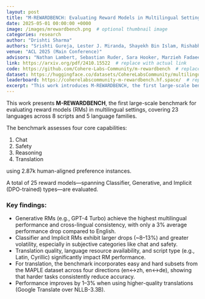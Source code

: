 ```yaml
---
layout: post
title: "M-REWARDBENCH: Evaluating Reward Models in Multilingual Settings"
date: 2025-05-01 00:00:00 +0000
image: /images/mrewardbench.png  # optional thumbnail image
categories: research
author: "Drishti Sharma"
authors: "Srishti Gureja, Lester J. Miranda, Shayekh Bin Islam, Rishabh Maheshwary, <strong>Drishti Sharma</strong>, Gusti Winata"
venue: "ACL 2025 (Main Conference)"
advisors: "Nathan Lambert, Sebastian Ruder, Sara Hooker, Marzieh Fadaee"
link: https://arxiv.org/pdf/2410.15522  # replace with actual link
code: https://github.com/Cohere-Labs-Community/m-rewardbench  # replace with actual repo
dataset: https://huggingface.co/datasets/CohereLabsCommunity/multilingual-reward-bench  # replace with dataset
leaderboard: https://coherelabscommunity-m-rewardbench.hf.space/  # replace if available
excerpt: "This work introduces M-REWARDBENCH, the first large-scale benchmark for evaluating reward models (RMs) in multilingual settings, encompassing 23 languages across 8 scripts and 5 language families. The benchmark evaluates four key capabilities—chat, safety, reasoning, and translation—using 2.87k human-aligned preference instances. A total of 25 reward models, including Classifier, Generative, and Implicit (DPO-trained) types, are assessed. Results show that Generative RMs, such as GPT-4 Turbo, achieve the highest multilingual performance and cross-lingual consistency, with only a 3% average drop compared to English. In contrast, Classifier and Implicit RMs show greater performance declines (~8–13%) and higher volatility, particularly in subjective domains like chat and safety. RM performance is also influenced by translation quality, language resource availability, and script type (e.g., Latin, Cyrillic). For translation tasks, M-REWARDBENCH includes easy and hard subsets from the MAPLE dataset in four directions (en↔zh, en↔de), revealing consistent accuracy drops on harder examples. Additionally, using higher-quality translations (e.g., Google Translate over NLLB-3.3B) improves performance by 1–3%."
---
```


This work presents **M-REWARDBENCH**, the first large-scale benchmark for evaluating reward models (RMs) in multilingual settings, covering 23 languages across 8 scripts and 5 language families.

The benchmark assesses four core capabilities:

1. Chat  
2. Safety  
3. Reasoning  
4. Translation  

using 2.87k human-aligned preference instances.

A total of 25 reward models—spanning Classifier, Generative, and Implicit (DPO-trained) types—are evaluated.

### Key findings:

- Generative RMs (e.g., GPT-4 Turbo) achieve the highest multilingual performance and cross-lingual consistency, with only a 3% average performance drop compared to English.
- Classifier and Implicit RMs exhibit larger drops (~8–13%) and greater volatility, especially in subjective categories like chat and safety.
- Translation quality, language resource availability, and script type (e.g., Latin, Cyrillic) significantly impact RM performance.
- For translation, the benchmark incorporates easy and hard subsets from the MAPLE dataset across four directions (en↔zh, en↔de), showing that harder tasks consistently reduce accuracy.
- Performance improves by 1–3% when using higher-quality translations (Google Translate over NLLB-3.3B).

